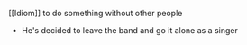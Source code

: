 [[Idiom]]
to do something without other people

- He's decided to leave the band and go it alone as a singer
